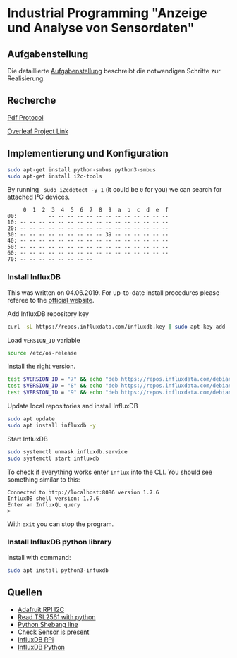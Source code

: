 # Industrial Programming "Anzeige und Analyse von Sensordaten"

## Aufgabenstellung
Die detaillierte [Aufgabenstellung](TASK.md) beschreibt die notwendigen Schritte zur Realisierung.

## Recherche

[Pdf Protocol](./syt4_gk814_sensordata_langheiter_fletzberger.pdf)

[Overleaf Project Link](https://www.overleaf.com/read/kcnqzgbjykym)

## Implementierung und Konfiguration

```bash
sudo apt-get install python-smbus python3-smbus
sudo apt-get install i2c-tools
```

By running  ` sudo i2cdetect -y 1` (it could be `0` for you) we can search for attached I²C devices.

```
     0  1  2  3  4  5  6  7  8  9  a  b  c  d  e  f
00:          -- -- -- -- -- -- -- -- -- -- -- -- --
10: -- -- -- -- -- -- -- -- -- -- -- -- -- -- -- --
20: -- -- -- -- -- -- -- -- -- -- -- -- -- -- -- --
30: -- -- -- -- -- -- -- -- -- 39 -- -- -- -- -- --
40: -- -- -- -- -- -- -- -- -- -- -- -- -- -- -- --
50: -- -- -- -- -- -- -- -- -- -- -- -- -- -- -- --
60: -- -- -- -- -- -- -- -- -- -- -- -- -- -- -- --
70: -- -- -- -- -- -- -- --
```

### Install InfluxDB

This was written on 04.06.2019. For up-to-date install procedures please referee to the [official website](<https://www.influxdata.com/>).

Add InfluxDB repository key

```bash
curl -sL https://repos.influxdata.com/influxdb.key | sudo apt-key add -
```

Load `VERSION_ID` variable

```bash
source /etc/os-release
```

Install the right version.

```bash
test $VERSION_ID = "7" && echo "deb https://repos.influxdata.com/debian wheezy stable" | sudo tee /etc/apt/sources.list.d/influxdb.list
test $VERSION_ID = "8" && echo "deb https://repos.influxdata.com/debian jessie stable" | sudo tee /etc/apt/sources.list.d/influxdb.list
test $VERSION_ID = "9" && echo "deb https://repos.influxdata.com/debian stretch stable" | sudo tee /etc/apt/sources.list.d/influxdb.list
```

Update local repositories and install InfluxDB

```bash
sudo apt update
sudo apt install influxdb -y
```

Start InfluxDB

```bash
sudo systemctl unmask influxdb.service
sudo systemctl start influxdb
```

To check if everything works enter `influx` into the CLI. You should see something similar to this:

```
Connected to http://localhost:8086 version 1.7.6
InfluxDB shell version: 1.7.6
Enter an InfluxQL query
> 
```

With `exit` you can stop the program.

### Install InfluxDB python library

Install with command:

```bash
sudo apt install python3-infuxdb
```



## Quellen

* [Adafruit RPI I2C](<https://learn.adafruit.com/adafruit-16-channel-servo-driver-with-raspberry-pi/configuring-your-pi-for-i2c>)
* [Read TSL2561 with python](<https://github.com/ControlEverythingCommunity/TSL2561/blob/master/Python/TSL2561.py>)
* [Python Shebang line](https://stackoverflow.com/a/19305076)
* [Check Sensor is present](<https://www.raspberrypi.org/forums/viewtopic.php?t=114401#p782496>)
* [InfluxDB RPi](<https://gist.github.com/boseji/bb71910d43283a1b84ab200bcce43c26>)
* [InfluxDB Python](<https://github.com/influxdata/influxdb-python>)